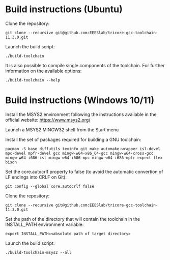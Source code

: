 
# Build instructions (Ubuntu)

Clone the repository:

```
git clone --recursive git@github.com:EEESlab/tricore-gcc-toolchain-11.3.0.git
```

Launch the build script:

```
./build-toolchain
```

It is also possible to compile single components of the toolchain. For further information on the available options:

```
./build-toolchain --help
```

# Build instructions (Windows 10/11)

Install the MSYS2 environment following the instructions available in the official website: https://www.msys2.org/

Launch a MSYS2 MINGW32 shell from the Start menu

Install the set of packages required for building a GNU toolchain:

```
pacman -S base diffutils texinfo git make automake-wrapper isl-devel mpc-devel mpfr-devel gcc mingw-w64-x86_64-gcc mingw-w64-cross-gcc mingw-w64-i686-isl mingw-w64-i686-mpc mingw-w64-i686-mpfr expect flex bison
```

Set the core.autocrlf property to false (to avoid the automatic convertion of LF endings into CRLF on Git):

```
git config --global core.autocrlf false
```

Clone the repository:

```
git clone --recursive git@github.com:EEESlab/tricore-gcc-toolchain-11.3.0.git
```

Set the path of the directory that will contain the toolchain in the INSTALL_PATH environment variable:

```
export INSTALL_PATH=<absolute path of target directory>
```

Launch the build script:

```
./build-toolchain-msys2 --all
```

